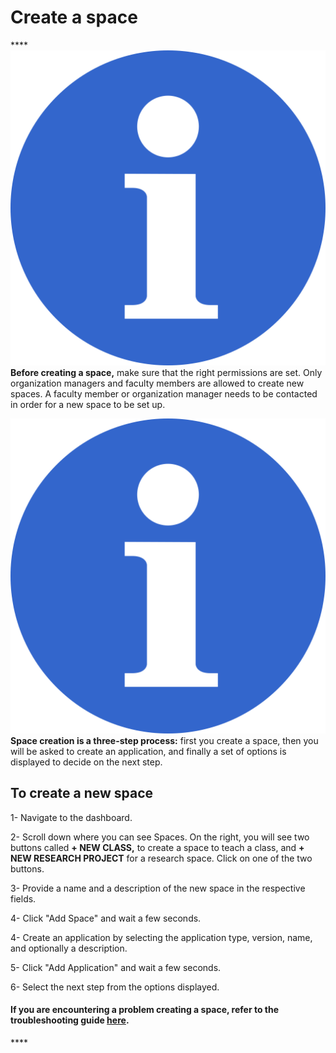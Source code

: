 # Create a space

\*\*\*\*![](../.gitbook/assets/info_simple.svg.png)**Before creating a space,** make sure that the right permissions are set. Only organization managers and faculty members are allowed to create new spaces. A faculty member or organization manager needs to be contacted in order for a new space to be set up.  

![](../.gitbook/assets/info_simple.svg.png)**Space creation is a three-step process:** first you create a space, then you will be asked to create an application, and finally a set of options is displayed to decide on the next step.

## To create a new space

 1- Navigate to the dashboard.

2- Scroll down where you can see Spaces. On the right, you will see two buttons called **+ NEW CLASS,** to create a space to teach a class, and **+ NEW RESEARCH PROJECT** for a research space. Click on one of the two buttons.

3- Provide a name and a description of the new space in the respective fields. 

4- Click "Add Space" and wait a few seconds.

4- Create an application by selecting the application type, version, name, and optionally a description.

5- Click "Add Application" and wait a few seconds.

6- Select the next step from the options displayed.



#### If you are encountering a problem creating a space, refer to the troubleshooting guide [here](../troubleshooting/authorization-issues/cannot-create-a-space.md).

\*\*\*\*

